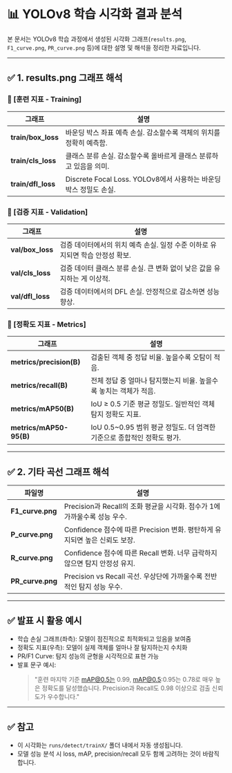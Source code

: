 # 📊 YOLOv8 학습 시각화 결과 분석

본 문서는 YOLOv8 학습 과정에서 생성된 시각화 그래프(`results.png`, `F1_curve.png`, `PR_curve.png` 등)에 대한 설명 및 해석을 정리한 자료입니다.

---

## ✅ 1. results.png 그래프 해석

### 🔹 [훈련 지표 - Training]

| 그래프 | 설명 |
|--------|------|
| **train/box_loss** | 바운딩 박스 좌표 예측 손실. 감소할수록 객체의 위치를 정확히 예측함. |
| **train/cls_loss** | 클래스 분류 손실. 감소할수록 올바르게 클래스 분류하고 있음을 의미. |
| **train/dfl_loss** | Discrete Focal Loss. YOLOv8에서 사용하는 바운딩 박스 정밀도 손실. |

### 🔹 [검증 지표 - Validation]

| 그래프 | 설명 |
|--------|------|
| **val/box_loss** | 검증 데이터에서의 위치 예측 손실. 일정 수준 이하로 유지되면 학습 안정성 확보. |
| **val/cls_loss** | 검증 데이터 클래스 분류 손실. 큰 변화 없이 낮은 값을 유지하는 게 이상적. |
| **val/dfl_loss** | 검증 데이터에서의 DFL 손실. 안정적으로 감소하면 성능 향상. |

### 🔹 [정확도 지표 - Metrics]

| 그래프 | 설명 |
|--------|------|
| **metrics/precision(B)** | 검출된 객체 중 정답 비율. 높을수록 오탐이 적음. |
| **metrics/recall(B)** | 전체 정답 중 얼마나 탐지했는지 비율. 높을수록 놓치는 객체가 적음. |
| **metrics/mAP50(B)** | IoU ≥ 0.5 기준 평균 정밀도. 일반적인 객체 탐지 정확도 지표. |
| **metrics/mAP50-95(B)** | IoU 0.5~0.95 범위 평균 정밀도. 더 엄격한 기준으로 종합적인 정확도 평가. |

---

## ✅ 2. 기타 곡선 그래프 해석

| 파일명 | 설명 |
|--------|------|
| **F1_curve.png** | Precision과 Recall의 조화 평균을 시각화. 점수가 1에 가까울수록 성능 우수. |
| **P_curve.png** | Confidence 점수에 따른 Precision 변화. 평탄하게 유지되면 높은 신뢰도 보장. |
| **R_curve.png** | Confidence 점수에 따른 Recall 변화. 너무 급락하지 않으면 탐지 안정성 유지. |
| **PR_curve.png** | Precision vs Recall 곡선. 우상단에 가까울수록 전반적인 탐지 성능 우수. |

---

## ✅ 발표 시 활용 예시

- 학습 손실 그래프(좌측): 모델이 점진적으로 최적화되고 있음을 보여줌
- 정확도 지표(우측): 모델이 실제 객체를 얼마나 잘 탐지하는지 수치화
- PR/F1 Curve: 탐지 성능의 균형을 시각적으로 표현 가능
- 발표 문구 예시:
  > "훈련 마지막 기준 mAP@0.5는 0.99, mAP@0.5:0.95는 0.78로 매우 높은 정확도를 달성했습니다. Precision과 Recall도 0.98 이상으로 검출 신뢰도가 우수합니다."

---

## ✅ 참고

- 이 시각화는 `runs/detect/trainX/` 폴더 내에서 자동 생성됩니다.
- 모델 성능 분석 시 loss, mAP, precision/recall 모두 함께 고려하는 것이 바람직합니다.

